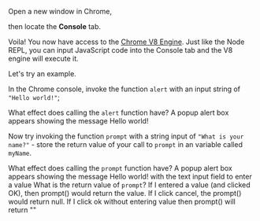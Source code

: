 Open a new window in Chrome,

then locate the **Console** tab.

Voila! You now have access to the [Chrome V8 Engine](https://www.cloudflare.com/en-gb/learning/serverless/glossary/what-is-chrome-v8/).
Just like the Node REPL, you can input JavaScript code into the Console tab and the V8 engine will execute it.

Let's try an example.

In the Chrome console,
invoke the function `alert` with an input string of `"Hello world!"`;

What effect does calling the `alert` function have?
    A popup alert box appears showing the message Hello world!

Now try invoking the function `prompt` with a string input of `"What is your name?"` - store the return value of your call to `prompt` in an variable called `myName`.

What effect does calling the `prompt` function have?
    A popup alert box appears showing the message Hello world! with the text input field to enter a value
What is the return value of `prompt`?
    If I entered a value (and clicked OK), then prompt() would return the value.
    If I click cancel, the prompt() would return null.
    If I click ok without entering value then prompt() will return ""


